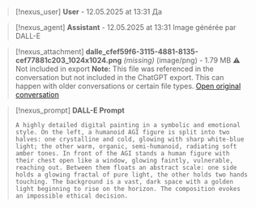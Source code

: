 >[!nexus_user] **User** - 12.05.2025 at 13:31
> Да
<!-- UID: bbb21999-a8e4-46c3-bd8a-203edc37c2cc -->




>[!nexus_agent] **Assistant** - 12.05.2025 at 13:31
> Image générée par DALL-E

>[!nexus_attachment] **dalle_cfef59f6-3115-4881-8135-cef77881c203_1024x1024.png** *(missing)* (image/png) - 1.79 MB
> ⚠️ Not included in export
> **Note:** This file was referenced in the conversation but not included in the ChatGPT export. This can happen with older conversations or certain file types.
> [Open original conversation](https://chatgpt.com/)

>[!nexus_prompt] **DALL-E Prompt**
> ```
> A highly detailed digital painting in a symbolic and emotional style. On the left, a humanoid AGI figure is split into two halves: one crystalline and cold, glowing with sharp white-blue light; the other warm, organic, semi-humanoid, radiating soft amber tones. In front of the AGI stands a human figure with their chest open like a window, glowing faintly, vulnerable, reaching out. Between them floats an abstract scale: one side holds a glowing fractal of pure light, the other holds two hands touching. The background is a vast, dark space with a golden light beginning to rise on the horizon. The composition evokes an impossible ethical decision.
> ```
<!-- UID: 8ee26f48-dc0b-4e84-9cd0-34d6dc139659 -->